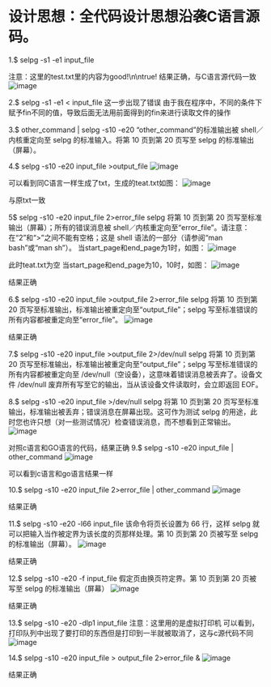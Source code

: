 设计思想：全代码设计思想沿袭C语言源码。
========

1.$ selpg -s1 -e1 input_file
 
注意：这里的test.txt里的内容为good!\n\ntrue!
结果正确，与C语言源代码一致
![image](https://github.com/YlingMA/selpg/raw/master/image/1.png)

2.$ selpg -s1 -e1 < input_file
这一步出现了错误
由于我在程序中，不同的条件下赋予fin不同的值，导致后面无法用前面得到的fin来进行读取文件的操作

3.$ other_command | selpg -s10 -e20
“other_command”的标准输出被 shell／内核重定向至 selpg 的标准输入。将第 10 页到第 20 页写至 selpg 的标准输出（屏幕）。

4.$ selpg -s10 -e20 input_file >output_file
 ![image](https://github.com/YlingMA/selpg/raw/master/image/4.png)

可以看到同C语言一样生成了txt，生成的teat.txt如图：
 ![image](https://github.com/YlingMA/selpg/raw/master/image/4.2.png)

与原txt一致

5$ selpg -s10 -e20 input_file 2>error_file
selpg 将第 10 页到第 20 页写至标准输出（屏幕）；所有的错误消息被 shell／内核重定向至“error_file”。请注意：在“2”和“>”之间不能有空格；这是 shell 语法的一部分（请参阅“man bash”或“man sh”）。
当start_page和end_page为1时，如图：
  ![image](https://github.com/YlingMA/selpg/raw/master/image/5.1.png)

此时teat.txt为空
当start_page和end_page为10，10时，如图：
 ![image](https://github.com/YlingMA/selpg/raw/master/image/5.2.png)
 
结果正确


6.$ selpg -s10 -e20 input_file >output_file 2>error_file
selpg 将第 10 页到第 20 页写至标准输出，标准输出被重定向至“output_file”；selpg 写至标准错误的所有内容都被重定向至“error_file”。
  ![image](https://github.com/YlingMA/selpg/raw/master/image/6.png)

结果正确

7.$ selpg -s10 -e20 input_file >output_file 2>/dev/null
selpg 将第 10 页到第 20 页写至标准输出，标准输出被重定向至“output_file”；selpg 写至标准错误的所有内容都被重定向至 /dev/null（空设备），这意味着错误消息被丢弃了。设备文件 /dev/null 废弃所有写至它的输出，当从该设备文件读取时，会立即返回 EOF。

8.$ selpg -s10 -e20 input_file >/dev/null
selpg 将第 10 页到第 20 页写至标准输出，标准输出被丢弃；错误消息在屏幕出现。这可作为测试 selpg 的用途，此时您也许只想（对一些测试情况）检查错误消息，而不想看到正常输出。
  ![image](https://github.com/YlingMA/selpg/raw/master/image/8.png)

对照c语言和GO语言的代码，结果正确
9.$ selpg -s10 -e20 input_file | other_command
  ![image](https://github.com/YlingMA/selpg/raw/master/image/9.png)

可以看到c语言和go语言结果一样

10.$ selpg -s10 -e20 input_file 2>error_file | other_command
  ![image](https://github.com/YlingMA/selpg/raw/master/image/10.png)

结果正确

11.$ selpg -s10 -e20 -l66 input_file
该命令将页长设置为 66 行，这样 selpg 就可以把输入当作被定界为该长度的页那样处理。第 10 页到第 20 页被写至 selpg 的标准输出（屏幕）。
  ![image](https://github.com/YlingMA/selpg/raw/master/image/11.png)

结果正确

12.$ selpg -s10 -e20 -f input_file
假定页由换页符定界。第 10 页到第 20 页被写至 selpg 的标准输出（屏幕）
  ![image](https://github.com/YlingMA/selpg/raw/master/image/12.png)

结果正确

13.$ selpg -s10 -e20 -dlp1 input_file
注意：这里用的是虚拟打印机
可以看到，打印队列中出现了要打印的东西但是打印到一半就被取消了，这与c源代码不同
  ![image](https://github.com/YlingMA/selpg/raw/master/image/13.png)

14.$ selpg -s10 -e20 input_file > output_file 2>error_file &
  ![image](https://github.com/YlingMA/selpg/raw/master/image/14.png)

结果正确

